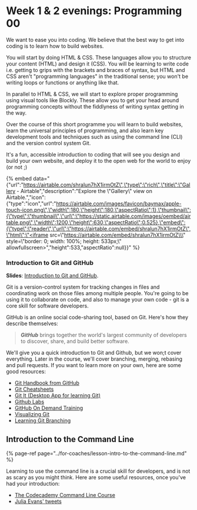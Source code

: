 # Week 1 & 2 evenings: Programming 00

We want to ease you into coding. We believe that the best way to get into coding is to learn how to build websites.

You will start by doing HTML & CSS. These languages allow you to structure your content \(HTML\) and design it \(CSS\). You will be learning to write code i.e. getting to grips with the brackets and braces of syntax, but HTML and CSS aren't "programming languages" in the traditional sense; you won't be writing loops or functions or anything like that.

In parallel to HTML & CSS, we will start to explore proper programming using visual tools like Blockly. These allow you to get your head around programming concepts without the fiddlyness of writing syntax getting in the way.

Over the course of this short programme you will learn to build websites, learn the universal principles of programming, and also learn key development tools and techniques such as using the command line \(CLI\) and the version control system Git.

It's a fun, accessible introduction to coding that will see you design and build your own website, and deploy it to the open web for the world to enjoy \(or not ;\)

{% embed data="{\"url\":\"https://airtable.com/shralun7hX1irmOtZ\",\"type\":\"rich\",\"title\":\"Gallery - Airtable\",\"description\":\"Explore the \\\"Gallery\\\" view on Airtable.\",\"icon\":{\"type\":\"icon\",\"url\":\"https://airtable.com/images/favicon/baymax/apple-touch-icon.png\",\"width\":180,\"height\":180,\"aspectRatio\":1},\"thumbnail\":{\"type\":\"thumbnail\",\"url\":\"https://static.airtable.com/images/oembed/airtable.png\",\"width\":1200,\"height\":630,\"aspectRatio\":0.525},\"embed\":{\"type\":\"reader\",\"url\":\"https://airtable.com/embed/shralun7hX1irmOtZ\",\"html\":\"<iframe src=\\\"https://airtable.com/embed/shralun7hX1irmOtZ\\\" style=\\\"border: 0; width: 100%; height: 533px;\\\" allowfullscreen></iframe>\",\"height\":533,\"aspectRatio\":null}}" %}

### Introduction to Git and GitHub

**Slides**: [Introduction to Git and GitHub](https://drive.google.com/open?id=1s5kmc3J7HnS19qrdlpnzV3as0Hx0Z6_Onr4HHwoaFR8).

Git is a version-control system for tracking changes in files and coordinating work on those files among multiple people. You're going to be using it to collaborate on code, and also to manage your own code - git is a core skill for software developers.

GitHub is an online social code-sharing tool, based on Git. Here's how they describe themselves:

> _**GitHub**_ brings together the world's largest community of developers to discover, share, and build better software.

We'll give you a quick introduction to Git and Github, but we won;t cover everything. Later in the course, we'll cover branching, merging, rebasing and pull requests. If you want to learn more on your own, here are some good resources:

* [Git Handbook from GitHub](https://guides.github.com/introduction/git-handbook/)
* [Git Cheatsheets](https://services.github.com/on-demand/resources/cheatsheets/)
* [Git It \(Desktop App for learning Git\)](https://github.com/jlord/git-it-electron)
* [Github Labs](https://lab.github.com/)
* [GitHub On Demand Training](https://services.github.com/on-demand/)
* [Visualizing Git](http://git-school.github.io/visualizing-git/)
* [Learning Git Branching](https://learngitbranching.js.org/)

## Introduction to the Command Line

{% page-ref page="../for-coaches/lesson-intro-to-the-command-line.md" %}

Learning to use the command line is a crucial skill for developers, and is not as scary as you might think. Here are some useful resources, once you've had your introduction:

* ​[The Codecademy Command Line Course](https://www.codecademy.com/learn/learn-the-command-line)​
* ​[Julia Evans' tweets](https://twitter.com/b0rk)

